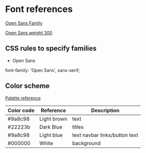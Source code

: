 # Font references


[Open Sans Family](https://fonts.google.com/specimen/Open+Sans)

[Open Sans weight 300](https://fonts.googleapis.com/css2?family=Open+Sans:wght@300)


## CSS rules to specify families

-  Open Sans

font-family: 'Open Sans', sans-serif;

## Color scheme

[Palette reference](https://coolors.co/22223b-4a4e69-9a8c98-c9ada7-f2e9e4)

| Color code | Reference   | Description                             |
| ---------- | ----------- | --------------------------------------- |
| #9a8c98    | Light brown | text                                    |
| #22223b    | Dark Blue   | titles                                  |
| #9a8c98    | Light blue  | text navbar links/button text           |
| #000000    | White       | background                              |


